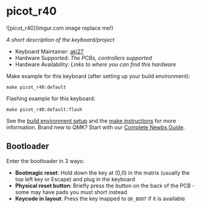 # picot_r40

![picot_r40](imgur.com image replace me!)

*A short description of the keyboard/project*

* Keyboard Maintainer: [aki27](https://github.com/aki27)
* Hardware Supported: *The PCBs, controllers supported*
* Hardware Availability: *Links to where you can find this hardware*

Make example for this keyboard (after setting up your build environment):

    make picot_r40:default

Flashing example for this keyboard:

    make picot_r40:default:flash

See the [build environment setup](https://docs.qmk.fm/#/getting_started_build_tools) and the [make instructions](https://docs.qmk.fm/#/getting_started_make_guide) for more information. Brand new to QMK? Start with our [Complete Newbs Guide](https://docs.qmk.fm/#/newbs).

## Bootloader

Enter the bootloader in 3 ways:

* **Bootmagic reset**: Hold down the key at (0,0) in the matrix (usually the top left key or Escape) and plug in the keyboard
* **Physical reset button**: Briefly press the button on the back of the PCB - some may have pads you must short instead
* **Keycode in layout**: Press the key mapped to `QK_BOOT` if it is available

